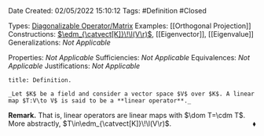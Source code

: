 <br />
<br />

Date Created: 02/05/2022 15:10:12
Tags: #Definition #Closed

Types: [Diagonalizable Operator$\slash$Matrix](Diagonalizable%20Operator;%20Matrix.md)
Examples: [[Orthogonal Projection]]
Constructions: [$\edm_{\catvect[K]}\!\l(V\r)$](Endomorphism%20Algebra%20(Vector%20Space).md), [[Eigenvector]], [[Eigenvalue]]
Generalizations: _Not Applicable_

Properties: _Not Applicable_
Sufficiencies: _Not Applicable_
Equivalences: _Not Applicable_
Justifications: _Not Applicable_

``` ad-Definition
title: Definition.

_Let $K$ be a field and consider a vector space $V$ over $K$. A linear map $T:V\to V$ is said to be a **linear operator**._

```

**Remark.** That is, linear operators are linear maps with $\dom T=\cdm T$. More abstractly, $T\in\edm_{\catvect[K]}\!\l(V\r)$.<span style="float:right;">$\blacklozenge$</span>
